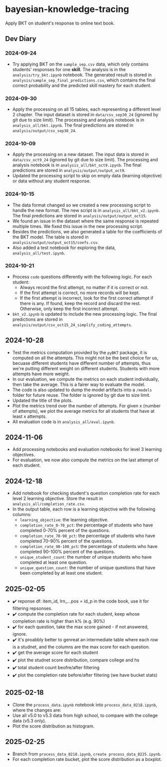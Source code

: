 # bayesian-knowledge-tracing
Apply BKT on student's response to online text book.

## Dev Diary

### 2024-09-24
- Try applying BKT on the `sample_sep.csv` data, which only contains students' responses for one __skill__. The analysis is in the `analysis/try_bkt.ipynb` notebook. The generated result is stored in `analysis/sample_sep_final_predictions.csv`, which contains the final correct probability and the predicted skill mastery for each student.

### 2024-09-30
- Apply the processing on all 15 tables, each representing a different level 2 chapter. The input dataset is stored in `data/csv_sep30_24` (ignored by git due to size limit). The processing and analysis notebook is in `analysis_all/bkt.ipynb`. The final predictions are stored in `analysis/output/csv_sep30_24`.

### 2024-10-09
- Apply the processing on a new dataset. The input data is stored in `data/csv_oct9_24` (ignored by git due to size limit). The processing and analysis notebook is in `analysis_all/bkt_oct9.ipynb`. The final predictions are stored in `analysis/output/output_oct9`.
- Updated the processing script to skip on empty data (learning objective) or data without any student response.

### 2024-10-15
- The data format changed so we created a new processing script to handle the new format. The new script is in `analysis_all/bkt_v2.ipynb`. The final predictions are stored in `analysis/output/output_oct15`.
- We found an issue in the dataset where the same response is repeated multiple times. We fixed this issue in the new processing script.
- Besides the predictions, we also generated a table for the coefficients of the BKT model. The table is stored in `analysis/output/output_oct15/coefs.csv`.
- Also added a test notebook for exploring the data, `analysis_all/test.ipynb`.

### 2024-10-21
- Process `code` questions differently with the following logic. For each student:
    - Always record the first attempt, no matter if it is correct or not.
    - If the first attempt is correct, no more records will be kept.
    - If the first attempt is incorrect, look for the first correct attempt if there is any. If found, keep the record and discard the rest. Otherwise, only keep the first incorrect attempt.
- `bkt_v2.ipynb` is updated to include the new processing logic. The final predictions are stored in `analysis/output/csv_oct15_24_simplify_coding_attempts`.


## 2024-10-28
- Test the metrics computation provided by the `pyBKT` package, it is computed on all the attempts. This might not be the best choice for us, becuase different students have different number of attempts, thus we're putting different weight on different students. Students with more attempts have more weight.
- In our evaluation, we compute the metrics on each student individually, then take the average. This is a fairer way to evaluate the model.
- The code is also updated to dump the model artifacts into a `/models` folder for future reuse. The folder is ignored by git due to size limit.
- Updated the title of the plots.
- Plot the metrics trend over the number of attempts. For given x (number of attempts), we plot the average metrics for all students that have at least x attempts.
- All evaluation code is in `analysis_all/eval.ipynb`.


## 2024-11-06
- Add processing notebooks and evaluation notebooks for level 3 learning objectives.
- For evaluation, we now also compute the metrics on the last attempt of each student.

## 2024-12-18
- Add notebook for checking student's question completion rate for each level 2 learning objective. Store the result in `analysis_all/completion_rate.csv`.
- In the output table, each row is a learning objective with the following columns:
    - `learning_objective`: the learning objective.
    - `completion_rate_0-70_pct`: the percentage of students who have completed 0-70% percent of the questions.
    - `completion_rate_70-90_pct`: the percentage of students who have completed 70-90% percent of the questions.
    - `completion_rate_90-100_pct`: the percentage of students who have completed 90-100% percent of the questions.
    - `unique_student_count`: the number of unique students who have completed at least one question.
    - `unique_question_count`: the number of unique questions that have been completed by at least one student.


## 2025-02-05
- ✔️ reponse df: item_id, lrn_...pos = id_p in the code book, use it for filtering repsonses.
- ✔️ compute the completion rate for each student, keep whose completion rate is higher than k% (e.g. 90%)
- ✔️ for each question, take the max score gained - if not answered, ignore. 
- ✔️ it's proabbly better to genreat an intermediate table where each row is a studnet, and the columns are the max score for each question.
- ✔️ get the average score for each student
- ✔️ plot the studnet score distribution, compare college and hs
- ✔️ total student count beofre/after filtering
- ✔️ plot the completion rate before/after filtering (we have bucket stats)


## 2025-02-18
- Clone the `process_data.ipynb` notebook into `process_data_0218.ipynb`, where the changes are:
- Use all v5.0 to v5.3 data from high school, to compare with the college data (v5.3 only). 
- Plot the score distribution as histogram.


## 2025-02-25
- Branch from `process_data_0218.ipynb`, `create process_data_0225.ipynb`.
- For each completion rate bucket, plot the score distribution as a boxplot.